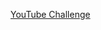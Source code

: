 <a href="https://www.youtube.com/watch?v=FqkF6miJ168&ab_channel=CodingShiksha">YouTube Challenge</a>